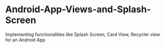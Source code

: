 # Android-App-Views-and-Splash-Screen
Implementing functionalities like Splash Screen, Card View, Recycler view for an Android App
